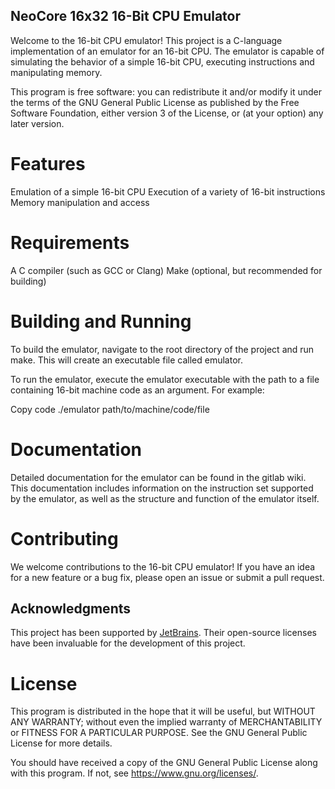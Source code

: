 ## NeoCore 16x32 16-Bit CPU Emulator
Welcome to the 16-bit CPU emulator! This project is a C-language implementation of an emulator for an 16-bit CPU. The emulator is capable of simulating the behavior of a simple 16-bit CPU, executing instructions and manipulating memory.

This program is free software: you can redistribute it and/or modify it under the terms of the GNU General Public License as published by the Free Software Foundation, either version 3 of the License, or (at your option) any later version.

# Features
Emulation of a simple 16-bit CPU
Execution of a variety of 16-bit instructions
Memory manipulation and access
# Requirements
A C compiler (such as GCC or Clang)
Make (optional, but recommended for building)
# Building and Running
To build the emulator, navigate to the root directory of the project and run make. This will create an executable file called emulator.

To run the emulator, execute the emulator executable with the path to a file containing 16-bit machine code as an argument. For example:

Copy code
./emulator path/to/machine/code/file
# Documentation
Detailed documentation for the emulator can be found in the gitlab wiki. This documentation includes information on the instruction set supported by the emulator, as well as the structure and function of the emulator itself.

# Contributing
We welcome contributions to the 16-bit CPU emulator! If you have an idea for a new feature or a bug fix, please open an issue or submit a pull request.

## Acknowledgments

This project has been supported by [JetBrains](https://jb.gg/OpenSourceSupport). Their open-source licenses have been invaluable for the development of this project.

# License
This program is distributed in the hope that it will be useful, but WITHOUT ANY WARRANTY; without even the implied warranty of MERCHANTABILITY or FITNESS FOR A PARTICULAR PURPOSE. See the GNU General Public License for more details.

You should have received a copy of the GNU General Public License along with this program. If not, see https://www.gnu.org/licenses/.
